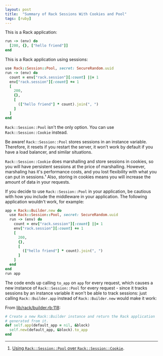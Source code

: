 ```yaml
---
layout: post
title:  "Summary of Rack Sessions With Cookies and Pool"
tags: [ruby]
---
```


This is a Rack application:

```ruby
run -> (env) do
  [200, {}, ["hello friend"]]
end

```

This is a Rack application using sessions:

```ruby
use Rack::Session::Pool, secret: SecureRandom.uuid
run -> (env) do
  count = env["rack.session"][:count] ||= 1
  env["rack.session"][:count] += 1
  [
    200,
    {},
    [
      (["hello friend"] * count).join(", ")
    ]
  ]
end
```

`Rack::Session::Pool` isn't the only option. You can use `Rack::Session::Cookie` instead.

Be aware! `Rack::Session::Pool` stores sessions in an instance variable. Therefore, it resets if you restart the server, it won't work by default if you have a load balancer, and similar situations.

`Rack::Session::Cookie` does marshalling and store sessions in cookies, so you will have persistent sessions at the price of marshalling. However, marshaling has it's performance costs, and you lost flexibility with what you can put in sessions.¹ Also, storing in cookies means you will increase the amount of data in your requests.

If you decide to use `Rack::Session::Pool` in your application, be cautious with how you include the middleware in your application. The following application wouldn't work, for example:

```ruby
app = Rack::Builder.new do
  use Rack::Session::Pool, secret: SecureRandom.uuid
  run -> (env) do
    count = env["rack.session"][:count] ||= 1
    env["rack.session"][:count] += 1
    [
      200,
      {},
      [
        (["hello friend"] * count).join(", ")
      ]
    ]
  end
end
run app
```

The code ends up calling `to_app` on `app` for every request, which causes a new instance of `Rack::Session::Pool` for every request - since it tracks sessions by an instance variable it won't be able to track sessions: just calling `Rack::Builder.app` instead of `Rack::Builder.new` would make it work:

From [lib/rack/builder.rb:118](https://github.com/rack/rack/blob/main/lib/rack/builder.rb#L118):
```ruby
# Create a new Rack::Builder instance and return the Rack application
# generated from it.
def self.app(default_app = nil, &block)
  self.new(default_app, &block).to_app
end
```


<hr>

1. [Using `Rack::Session::Pool` over `Rack::Session::Cookie`](https://stackoverflow.com/questions/13573968/using-racksessionpool-over-racksessioncookie).
